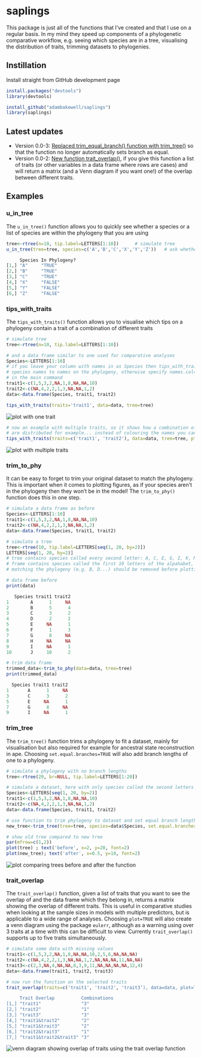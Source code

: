 # saplings

This package is just all of the functions that I’ve created and that I use on a regular basis. In my mind they speed up components of a phylogenetic comparative workflow, e.g. seeing which species are in a tree, visualising the distribution of traits, trimming datasets to phylogenies.

## Instillation

Install straight from GitHub development page

```r
install.packages("devtools")
library(devtools)

install_github("adambakewell/saplings")
library(saplings)
```

## Latest updates
* Version 0.0-3: [Replaced trim_equal_branch() function with trim_tree()](#trim_tree) so that the function no longer automatically sets branch as equal.
* Version 0.0-2: [New function trait_overlap()](#trait_overlap), if you give this function a list of traits (or other variables in a data frame where rows are cases) and will return a matrix (and a Venn diagram if you want one!) of the overlap between different traits.

## Examples
### u_in_tree
The `u_in_tree()` function allows you to quickly see whether a species or a list of species are within the phylogeny that you are using

```r
tree<-rtree(n=10, tip.label=LETTERS[1:10])		# simulate tree
u_in_tree(tree=tree, species=c('A','B','C','X','Y','Z'))   # ask whether it contains list of species

     Species In Phylogeny?
[1,] "A"     "TRUE"       
[2,] "B"     "TRUE"       
[3,] "C"     "TRUE"       
[4,] "X"     "FALSE"      
[5,] "Y"     "FALSE"      
[6,] "Z"     "FALSE"      
```

### tips_with_traits
The `tips_with_traits()` function allows you to visualise which tips on a phylogeny contain a trait of a combination of different traits

```r
# simulate tree
tree<-rtree(n=10, tip.label=LETTERS[1:10])

# and a data frame similar to one used for comparative analyses
Species<-LETTERS[1:10]
# if you leave your column with names in as Species then tips_with_traits will automatically match 
# species names to names on the phylogeny, otherwise specify names.col="my species column name" 
# in the main command
trait1<-c(1,5,3,2,NA,1,8,NA,NA,10)
trait2<-c(NA,4,2,2,1,3,NA,NA,1,2)
data<-data.frame(Species, trait1, trait2)

tips_with_traits(traits='trait1', data=data, tree=tree)
```

![plot with one trait](figures/tips_with_traits1.png)

```r
# now an example with multiple traits, so it shows how a combination of traits going into a PGLS
# are distributed for example... instead of colouring the names you can mark the tips with dots.
tips_with_traits(traits=c('trait1', 'trait2'), data=data, tree=tree, ptype='tips', pres.col='green')
```

![plot with multiple traits](figures/tips_with_traits2.png)

### trim_to_phy
It can be easy to forget to trim your original dataset to match the phylogeny. This is important when it comes to plotting figures, as if your species aren’t in the phylogeny then they won’t be in the model! The `trim_to_phy()` function does this in one step.

```r
# simulate a data frame as before
Species<-LETTERS[1:10]										
trait1<-c(1,5,3,2,NA,1,8,NA,NA,10)
trait2<-c(NA,4,2,2,1,3,NA,NA,1,2)
data<-data.frame(Species, trait1, trait2)

# simulate a tree
tree<-rtree(10, tip.label=LETTERS[seq(1, 20, by=2)])
LETTERS[seq(1, 20, by=2)]
# tree contains species called every second letter: A, C, E, G, I, K, M, O, Q, S... Data
# frame contains species called the first 10 letters of the alpahabet, those not
# matching the phylogeny (e.g. B, D...) should be removed before plotting

# data frame before
print(data)

   Species trait1 trait2
1        A      1     NA
2        B      5      4
3        C      3      2
4        D      2      2
5        E     NA      1
6        F      1      3
7        G      8     NA
8        H     NA     NA
9        I     NA      1
10       J     10      2

# trim data frame
trimmed_data<-trim_to_phy(data=data, tree=tree)
print(trimmed_data)

  Species trait1 trait2
1       A      1     NA
3       C      3      2
5       E     NA      1
7       G      8     NA
9       I     NA      1
```

### trim_tree
The `trim_tree()` function trims a phylogeny to fit a dataset, mainly for visualisation but also required for example for ancestral state reconstruction in ape. Choosing `set.equal.branches=TRUE` will also add branch lengths of one to a phylogeny.

```r
# simulate a phylogeny with no branch lengths
tree<-rtree(20, br=NULL, tip.label=LETTERS[1:20])

# simulate a dataset, here with only species called the second letters from A to T
Species<-LETTERS[seq(1, 20, by=2)]
trait1<-c(1,5,3,2,NA,1,8,NA,NA,10)
trait2<-c(NA,4,2,2,1,3,NA,NA,1,2)
data<-data.frame(Species, trait1, trait2)

# use function to trim phylogeny to dataset and set equal branch lengths
new_tree<-trim_tree(tree=tree, species=data$Species, set.equal.branches=TRUE)

# show old tree compared to new tree
par(mfrow=c(1,2))
plot(tree) ; text('before', x=2, y=20, font=2)
plot(new_tree); text('after', x=0.5, y=10, font=2)
```

![plot comparing trees before and after the function](figures/trim_equal_branch.png)

### trait_overlap
The `trait_overlap()` function, given a list of traits that you want to see the overlap of and the data frame which they belong in, returns a matrix showing the overlap of different traits. This is useful in comparative studies when looking at the sample sizes in models with multiple predictors, but is applicable to a wide range of analyses. Choosing `plot=TRUE` will also create a venn diagram using the package `eulerr`, although as a warning using over 3 traits at a time with this can be difficult to view. Currently `trait_overlap()` supports up to five traits simultaneously.

```r
# simulate some data with missing values
trait1<-c(1,5,3,2,NA,1,8,NA,NA,10,2,5,6,NA,NA,NA)
trait2<-c(NA,4,2,2,1,3,NA,NA,1,2,NA,NA,NA,11,NA,NA)
trait3<-c(2,3,NA,4,NA,NA,8,3,9,11,NA,NA,NA,NA,12,4)
data<-data.frame(trait1, trait2, trait3)

# now run the function on the selected traits
trait_overlap(traits=c('trait1', 'trait2', 'trait3’), data=data, plot=TRUE)

     Trait Overlap          Combinations
[1,] "trait1"               "3"         
[2,] "trait2"               "1"         
[3,] "trait3"               "3"         
[4,] "trait1&trait2"        "2"         
[5,] "trait1&trait3"        "2"         
[6,] "trait2&trait3"        "1"         
[7,] "trait1&trait2&trait3" "3" 
```

![venn diagram showing overlap of traits using the trait overlap function](figures/trait_overlap.png)
